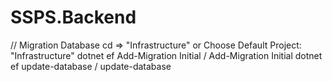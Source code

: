 # SSPS.Backend

// Migration Database
cd => "Infrastructure" or Choose Default Project: "Infrastructure"
dotnet ef Add-Migration Initial / Add-Migration Initial
dotnet ef update-database / update-database
